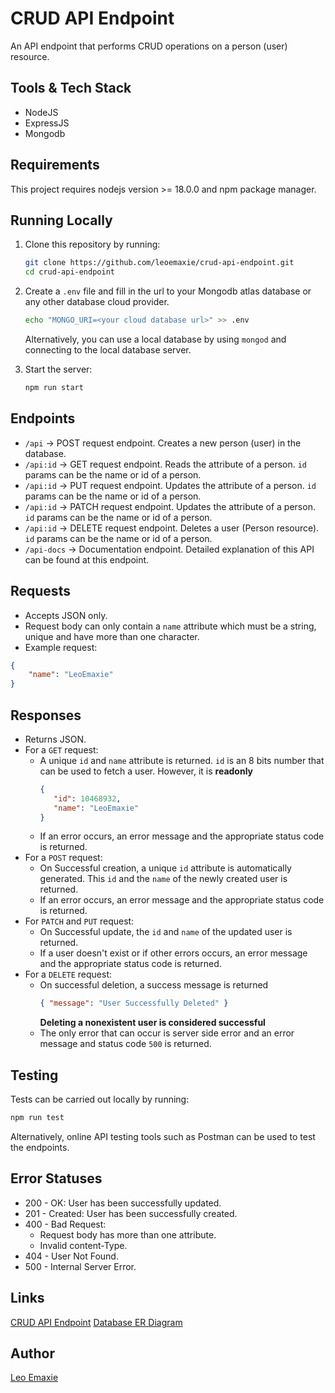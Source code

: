 # CRUD API Endpoint
An API endpoint that performs CRUD operations on a person (user) resource.

## Tools & Tech Stack
* NodeJS
* ExpressJS
* Mongodb

## Requirements
This project requires nodejs version >= 18.0.0 and npm package manager.

## Running Locally
1. Clone this repository by running:
   ```bash
   git clone https://github.com/leoemaxie/crud-api-endpoint.git
   cd crud-api-endpoint
   ```
2. Create a `.env` file and fill in the url to your Mongodb atlas database or any other database cloud provider.
   ```bash
   echo "MONGO_URI=<your cloud database url>" >> .env
	```
	Alternatively, you can use a local database by using `mongod` and connecting to the local database server.

3. Start the server:
   ```bash
   npm run start
   ```

## Endpoints
* `/api` -> POST request endpoint. Creates a new person (user) in the database.
* `/api:id` -> GET request endpoint. Reads the attribute of a person. `id` params can be the name or id of a person.
* `/api:id` -> PUT request endpoint. Updates the attribute of a person. `id` params can be the name or id of a person.
* `/api:id` -> PATCH request endpoint. Updates the attribute of a person. `id` params can be the name or id of a person.
* `/api:id` -> DELETE request endpoint. Deletes a user (Person resource). `id` params can be the name or id of a person.
* `/api-docs` -> Documentation endpoint. Detailed explanation of this API can be found at this endpoint.

## Requests
- Accepts JSON only.
- Request body can only contain a `name` attribute which must be a string, unique and have more than one character.
- Example request:
```json
{
    "name": "LeoEmaxie"
}
```

## Responses
* Returns JSON.
* For a `GET` request:
  - A unique `id` and `name`  attribute is returned. `id` is an 8 bits number that can be used to fetch a user. However, it is **readonly**
    ```json
    {
       "id": 10468932,
       "name": "LeoEmaxie"
    }
    ```
  - If an error occurs, an error message and the appropriate status code is returned.
* For a `POST` request:
  - On Successful creation, a unique `id` attribute is automatically generated. This `id` and the `name` of the newly created user is returned.
  - If an error occurs, an error message and the appropriate status code is returned.
* For `PATCH` and `PUT` request:
  - On Successful update, the `id` and `name` of the updated user is returned.
  - If a user doesn't exist or if other errors occurs, an error message and the appropriate status code is returned.
* For a `DELETE` request:
  - On successful deletion, a success message is returned
    ```json
    { "message": "User Successfully Deleted" }
    ```
     **Deleting a nonexistent user is considered successful**
  - The only error that can occur is server side error and an error message and status code `500` is returned.

## Testing
Tests can be carried out locally by running:
```bash
npm run test
```
Alternatively, online API testing tools such as Postman can be used to test the endpoints.

## Error Statuses
* 200 - OK: User has been successfully updated.
* 201 - Created: User has been successfully created.
* 400 - Bad Request:
  - Request body has more than one attribute.
  - Invalid content-Type.
* 404 - User Not Found.
* 500 - Internal Server Error.

## Links
[CRUD API Endpoint](https://crud-api-endpoint.onrender.com/api)
[Database ER
Diagram](https://lucid.app/lucidchart/34722ac3-c282-4f2e-b61f-7c199e68c5a8/edit?view_items=yRKqh-dGCGV0&invitationId=inv_845ad99c-824c-4057-b17a-71e1119c1681)

## Author
[Leo Emaxie](https://github.com/leoemaxie)
